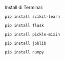 Install di Terminal:

```
pip install scikit-learn
```
```
pip install flask
```
```
pip install pickle-mixin
```
```
pip install joblib
```
```
pip install numpy
```
